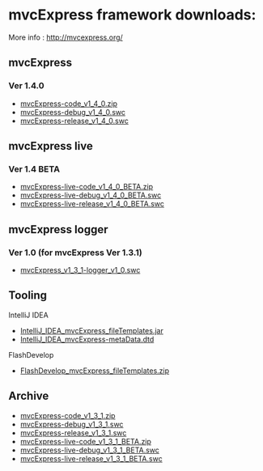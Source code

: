 mvcExpress framework downloads:
====================

 More info : http://mvcexpress.org/


mvcExpress
----------

### Ver 1.4.0

* [mvcExpress-code_v1_4_0.zip](https://github.com/MindScriptAct/mvcExpress-downloads/raw/master/mvcExpress-framework/mvcExpress-code_v1_4_0.zip)
* [mvcExpress-debug_v1_4_0.swc](https://github.com/MindScriptAct/mvcExpress-downloads/raw/master/mvcExpress-framework/mvcExpress-debug_v1_4_0.swc)
* [mvcExpress-release_v1_4_0.swc](https://github.com/MindScriptAct/mvcExpress-downloads/raw/master/mvcExpress-framework/mvcExpress-release_v1_4_0.swc)

mvcExpress live
---------------

### Ver 1.4 BETA

* [mvcExpress-live-code_v1_4_0_BETA.zip](https://github.com/MindScriptAct/mvcExpress-downloads/raw/master/mvcExpress-live-framework/mvcExpress-live-code-_v1_4_0_BETA.zip)
* [mvcExpress-live-debug_v1_4_0_BETA.swc](https://github.com/MindScriptAct/mvcExpress-downloads/raw/master/mvcExpress-live-framework/mvcExpress-live-debug_v1_4_0_BETA.swc)
* [mvcExpress-live-release_v1_4_0_BETA.swc](https://github.com/MindScriptAct/mvcExpress-downloads/raw/master/mvcExpress-live-framework/mvcExpress-live-release_v1_4_0_BETA.swc)


mvcExpress logger 
------------------

### Ver 1.0   (for mvcExpress Ver 1.3.1)

* [mvcExpress_v1_3_1-logger_v1_0.swc](https://github.com/MindScriptAct/mvcExpress-downloads/raw/master/mvcExpress-logger/mvcExpress_v1_3_1-logger_v1_0.swc)


Tooling
-------

IntelliJ IDEA

* [IntelliJ_IDEA_mvcExpress_fileTemplates.jar](https://github.com/MindScriptAct/mvcExpress-downloads/blob/master/tooling/IntelliJ_IDEA/IntelliJ_IDEA_mvcExpress_fileTemplates.jar?raw=true)
* [IntelliJ_IDEA_mvcExpress-metaData.dtd](https://github.com/MindScriptAct/mvcExpress-downloads/blob/master/tooling/IntelliJ_IDEA/IntelliJ_IDEA_mvcExpress-metaData.dtd?raw=true)

FlashDevelop

* [FlashDevelop_mvcExpress_fileTemplates.zip](https://github.com/MindScriptAct/mvcExpress-downloads/blob/master/tooling/FlashDevelop/FlashDevelop_mvcExpress_fileTemplates.zip?raw=true)


Archive
-------

* [mvcExpress-code_v1_3_1.zip](https://github.com/MindScriptAct/mvcExpress-downloads/raw/master/mvcExpress-framework/mvcExpress-code_v1_3_1.zip)
* [mvcExpress-debug_v1_3_1.swc](https://github.com/MindScriptAct/mvcExpress-downloads/raw/master/mvcExpress-framework/mvcExpress-debug_v1_3_1.swc)
* [mvcExpress-release_v1_3_1.swc](https://github.com/MindScriptAct/mvcExpress-downloads/raw/master/mvcExpress-framework/mvcExpress-release_v1_3_1.swc)
* [mvcExpress-live-code_v1_3_1_BETA.zip](https://github.com/MindScriptAct/mvcExpress-downloads/raw/master/mvcExpress-live-framework/mvcExpress-live-code-_v1_3_1_BETA.zip)
* [mvcExpress-live-debug_v1_3_1_BETA.swc](https://github.com/MindScriptAct/mvcExpress-downloads/raw/master/mvcExpress-live-framework/mvcExpress-live-debug_v1_3_1_BETA.swc)
* [mvcExpress-live-release_v1_3_1_BETA.swc](https://github.com/MindScriptAct/mvcExpress-downloads/raw/master/mvcExpress-live-framework/mvcExpress-live-release_v1_3_1_BETA.swc)
